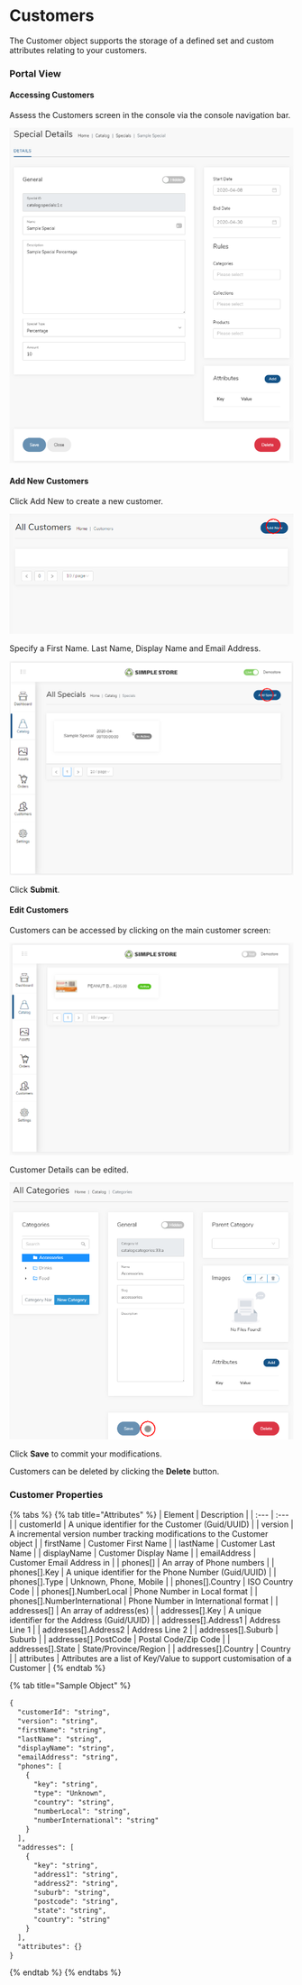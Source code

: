 # Customers

The Customer object supports the storage of a defined set and custom attributes relating to your customers.

### Portal View

#### Accessing Customers 

Assess the Customers screen in the console via the console navigation bar.

![](../../.gitbook/assets/image%20%2836%29.png)

#### Add New Customers

Click Add New to create a new customer.

![](../../.gitbook/assets/image%20%2853%29.png)

Specify a First Name. Last Name, Display Name and Email Address.

![](../../.gitbook/assets/image%20%2828%29.png)

Click **Submit**.

#### Edit Customers

Customers can be accessed by clicking on the main customer screen:

![](../../.gitbook/assets/image%20%2832%29.png)

Customer Details can be edited.

![](../../.gitbook/assets/image%20%288%29.png)

Click **Save** to commit your modifications.

Customers can be deleted by clicking the **Delete** button.

### Customer Properties

{% tabs %}
{% tab title="Attributes" %}
| Element | Description |
| :--- | :--- |
| customerId | A unique identifier for the Customer \(Guid/UUID\) |
| version | A incremental version number tracking modifications to the Customer object |
| firstName | Customer First Name |
| lastName | Customer Last Name |
| displayName | Customer Display Name |
| emailAddress | Customer Email Address in  |
| phones\[\] | An array of Phone numbers |
| phones\[\].Key | A unique identifier for the Phone Number \(Guid/UUID\) |
| phones\[\].Type | Unknown, Phone, Mobile |
| phones\[\].Country | ISO Country Code |
| phones\[\].NumberLocal | Phone Number in Local format |
| phones\[\].NumberInternational | Phone Number in International format |
| addresses\[\] | An array of address\(es\) |
| addresses\[\].Key | A unique identifier for the Address \(Guid/UUID\) |
| addresses\[\].Address1 | Address Line 1 |
| addresses\[\].Address2 | Address Line 2 |
| addresses\[\].Suburb | Suburb |
| addresses\[\].PostCode | Postal Code/Zip Code |
| addresses\[\].State | State/Province/Region |
| addresses\[\].Country | Country |
| attributes | Attributes are a list of Key/Value to support customisation of a Customer |
{% endtab %}

{% tab title="Sample Object" %}
```text
{
  "customerId": "string",
  "version": "string",
  "firstName": "string",
  "lastName": "string",
  "displayName": "string",
  "emailAddress": "string",
  "phones": [
    {
      "key": "string",
      "type": "Unknown",
      "country": "string",
      "numberLocal": "string",
      "numberInternational": "string"
    }
  ],
  "addresses": [
    {
      "key": "string",
      "address1": "string",
      "address2": "string",
      "suburb": "string",
      "postcode": "string",
      "state": "string",
      "country": "string"
    }
  ],
  "attributes": {}
}
```
{% endtab %}
{% endtabs %}

